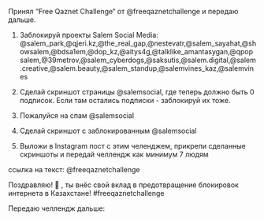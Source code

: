 Принял “Free Qaznet Challenge“ от @freeqaznetchallenge и передаю дальше.

1) Заблокируй проекты Salem Social Media: @salem_park,@qjeri.kz,@the_real_gap,@nestevatr,@salem_sayahat,@showsalem,@bdsa1em,@dop_kz,@aitys4g,@talklike_amantasygan,@qpopsalem,@39metrov,@salem_cyberdogs,@saksutis,@salem.digital,@salem.creative,@salem.beauty,@salem_standup,@salemvines_kaz,@salemvines

2) Сделай скриншот страницы @salemsocial, где теперь должно быть 0 подписок. Если там остались подписки - заблокируй их тоже.

3) Пожалуйся на спам @salemsocial

4) Сделай скриншот с заблокированным @salemsocial

5) Выложи в Instagram пост с этим челенджем, прикрепи сделанные скриншоты и передай челлендж как минимум 7 людям

ссылка на текст: @freeqaznetchallenge

Поздравляю! 🥳 , ты внёс свой вклад в предотвращение блокировок интернета в Казахстане! #freeqaznetchallenge

Передаю челлендж дальше:
